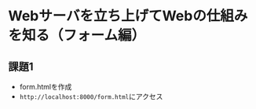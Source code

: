 # Webサーバを立ち上げてWebの仕組みを知る（フォーム編）  
## 課題1  
- form.htmlを作成  
-  `http://localhost:8000/form.html`にアクセス　　
